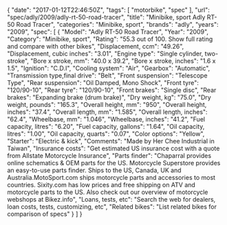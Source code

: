 {
    "date": "2017-01-12T22:46:50Z",
    "tags": [
        "motorbike",
        "spec"
    ],
    "url": "spec\/adly\/2009\/adly-rt-50-road-tracer",
    "title": "Minibike, sport Adly RT-50 Road Tracer",
    "categories": "Minibike, sport",
    "brands": "adly",
    "years": "2009",
    "spec": [
        {
            "Model": "Adly RT-50 Road Tracer",
            "Year": "2009",
            "Category": "Minibike, sport",
            "Rating": "55.3 out of 100. Show full rating and compare with other bikes",
            "Displacement, ccm": "49.26",
            "Displacement, cubic inches": "3.01",
            "Engine type": "Single cylinder, two-stroke",
            "Bore x stroke, mm": "40.0 x 39.2",
            "Bore x stroke, inches": "1.6 x 1.5",
            "Ignition": "C.D.I",
            "Cooling system": "Air",
            "Gearbox": "Automatic",
            "Transmission type,final drive": "Belt",
            "Front suspension": "Telescope Type",
            "Rear suspension": "Oil Damped, Mono Shock",
            "Front tyre": "120\/90-10",
            "Rear tyre": "120\/90-10",
            "Front brakes": "Single disc",
            "Rear brakes": "Expanding brake (drum brake)",
            "Dry weight, kg": "75.0",
            "Dry weight, pounds": "165.3",
            "Overall height, mm": "950",
            "Overall height, inches": "37.4",
            "Overall length, mm": "1.585",
            "Overall length, inches": "62.4",
            "Wheelbase, mm": "1.046",
            "Wheelbase, inches": "41.2",
            "Fuel capacity, litres": "6.20",
            "Fuel capacity, gallons": "1.64",
            "Oil capacity, litres": "1.00",
            "Oil capacity, quarts": "0.07",
            "Color options": "Yellow",
            "Starter": "Electric & kick",
            "Comments": "Made by Her Chee Industrial in Taiwan",
            "Insurance costs": "Get estimated US insurance cost with a quote from Allstate Motorcycle Insurance",
            "Parts finder": "Chaparral provides online schematics & OEM parts for the US.   Motorcycle Superstore provides an easy-to-use parts finder. Ships to the US, Canada, UK and Australia.MotoSport.com ships motorcycle parts and accessories to most countries.    Sixity.com has low prices and free shipping on ATV and motorcycle parts to the US. Also check out our overview of motorcycle webshops at Bikez.info",
            "Loans, tests, etc": "Search the web for dealers, loan costs, tests, customizing, etc",
            "Related bikes": "List related bikes for comparison of specs"
        }
    ]
}